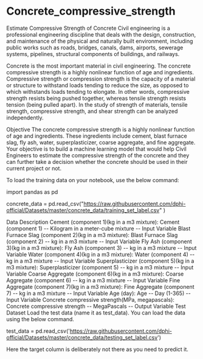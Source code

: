 # Concrete_compressive_strength
Estimate Compressive Strength of Concrete
Civil engineering is a professional engineering discipline that deals with the design, construction, and maintenance of the physical and naturally built environment, including public works such as roads, bridges, canals, dams, airports, sewerage systems, pipelines, structural components of buildings, and railways.

Concrete is the most important material in civil engineering. The concrete compressive strength is a highly nonlinear function of age and ingredients. Compressive strength or compression strength is the capacity of a material or structure to withstand loads tending to reduce the size, as opposed to which withstands loads tending to elongate. In other words, compressive strength resists being pushed together, whereas tensile strength resists tension (being pulled apart). In the study of strength of materials, tensile strength, compressive strength, and shear strength can be analyzed independently.

Objective
The concrete compressive strength is a highly nonlinear function of age and ingredients. These ingredients include cement, blast furnace slag, fly ash, water, superplasticizer, coarse aggregate, and fine aggregate. Your objective is to build a machine learning model that would help Civil Engineers to estimate the compressive strength of the concrete and they can further take a decision whether the concrete should be used in their current project or not.

To load the training data on your notebook, use the below command:

import pandas as pd

concrete_data  = pd.read_csv("https://raw.githubusercontent.com/dphi-official/Datasets/master/concrete_data/training_set_label.csv" )

Data Description
Cement (component 1)(kg in a m3 mixture): Cement   (component 1) -- Kilogram in a meter-cube mixture -- Input Variable
Blast Furnace Slag (component 2)(kg in a m3 mixture): Blast Furnace   Slag (component 2) -- kg in a m3 mixture -- Input Variable
Fly Ash (component 3)(kg in a m3 mixture): Fly Ash   (component 3) -- kg in a m3 mixture -- Input Variable
Water  (component 4)(kg in a m3   mixture): Water   (component 4) -- kg in a m3 mixture -- Input Variable
Superplasticizer (component 5)(kg in a m3 mixture): Superplasticizer   (component 5) -- kg in a m3 mixture -- Input Variable
Coarse Aggregate  (component 6)(kg   in a m3 mixture): Coarse   Aggregate (component 6) -- kg in a m3 mixture -- Input Variable
Fine Aggregate (component 7)(kg in a m3 mixture): Fine Aggregate   (component 7) -- kg in a m3 mixture -- Input Variable
Age (day): Age -- Day   (1-365) -- Input Variable
Concrete compressive strength(MPa, megapascals): Concrete   compressive strength -- MegaPascals -- Output Variable
Test Dataset
Load the test data (name it as test_data). You can load the data using the below command.

test_data = pd.read_csv('https://raw.githubusercontent.com/dphi-official/Datasets/master/concrete_data/testing_set_label.csv')

Here the target column is deliberately not there as you need to predict it.
